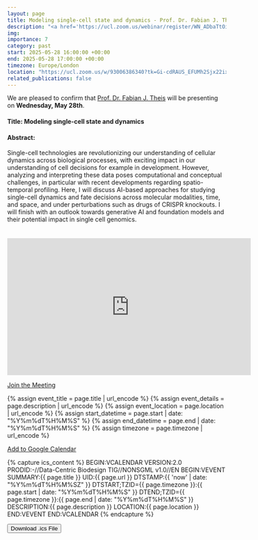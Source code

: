 ```yaml
---
layout: page
title: Modeling single-cell state and dynamics - Prof. Dr. Fabian J. Theiss
description: "<a href='https://ucl.zoom.us/webinar/register/WN_ADbaTtOiRuu1oeFMFQR7sQ' target='_blank'>Subscribe</a> to our seminar series for Zoom meeting passwords."
img: 
importance: 7
category: past
start: 2025-05-28 16:00:00 +00:00
end: 2025-05-28 17:00:00 +00:00
timezone: Europe/London
location: "https://ucl.zoom.us/w/93006386340?tk=Gi-cdRAUS_EFUMh2Sjx22ixq1IHMSKPyaxFAdzXkZ4k.DQcAAAAVp5zUpBpmYWtlREluWVEyTGpSb3VZOG52YWFPVFJzZwAAAAAAAAAAAAAAAAAAAAAAAAAAAAAAAAAAAAAA"  # Replace with your actual Google Meet link
related_publications: false
---
```


We are pleased to confirm that [Prof. Dr. Fabian J. Theis](https://www.professoren.tum.de/en/theis-fabian) will be presenting on **Wednesday, May 28th**. 
#### Title: **Modeling single-cell state and dynamics**
#### Abstract:
Single-cell technologies are revolutionizing our understanding of cellular dynamics across biological processes, with exciting impact in our understanding of cell decisions for example in development. However, analyzing and interpreting these data poses computational and conceptual challenges, in particular with recent developments regarding spatio-temporal profiling. Here, I will discuss AI-based approaches for studying single-cell dynamics and fate decisions across molecular modalities, time, and space, and under perturbations such as drugs of CRISPR knockouts. I will finish with an outlook towards generative AI and foundation models and their potential impact in single cell genomics.

<div style="margin-top: 35px;"></div>

<div style="text-align: center; margin-top: 20px;">
  <iframe width="560" height="315" src="https://www.youtube.com/embed/Vju_DgzYHGQ?si=o_enT91-n3juReoF" title="YouTube video player" frameborder="0" allow="accelerometer; autoplay; clipboard-write; encrypted-media; gyroscope; picture-in-picture; web-share" referrerpolicy="strict-origin-when-cross-origin" allowfullscreen></iframe>
</div>

<!-- Meeting Link Button -->
<a href="{{ page.location }}" target="_blank" class="btn btn-primary">Join the Meeting</a>

<!-- Calendar Buttons -->
{% assign event_title = page.title | url_encode %}
{% assign event_details = page.description | url_encode %}
{% assign event_location = page.location | url_encode %}
{% assign start_datetime = page.start | date: "%Y%m%dT%H%M%S" %}
{% assign end_datetime = page.end | date: "%Y%m%dT%H%M%S" %}
{% assign timezone = page.timezone | url_encode %}

<a href="https://calendar.google.com/calendar/render?action=TEMPLATE&text={{ event_title }}&dates={{ start_datetime }}/{{ end_datetime }}&details={{ event_details }}&location={{ event_location }}&ctz={{ timezone }}" target="_blank" class="btn btn-primary">Add to Google Calendar</a>

<!-- Capture .ics Content -->
{% capture ics_content %}
BEGIN:VCALENDAR
VERSION:2.0
PRODID:-//Data-Centric Biodesign TIG//NONSGML v1.0//EN
BEGIN:VEVENT
SUMMARY:{{ page.title }}
UID:{{ page.url }}
DTSTAMP:{{ 'now' | date: "%Y%m%dT%H%M%SZ" }}
DTSTART;TZID={{ page.timezone }}:{{ page.start | date: "%Y%m%dT%H%M%S" }}
DTEND;TZID={{ page.timezone }}:{{ page.end | date: "%Y%m%dT%H%M%S" }}
DESCRIPTION:{{ page.description }}
LOCATION:{{ page.location }}
END:VEVENT
END:VCALENDAR
{% endcapture %}

<!-- Download .ics File Button -->
<button class="btn btn-secondary" onclick="downloadICS()">Download .ics File</button>

<!-- JavaScript Function -->
<script>
  function downloadICS() {
    var icsContent = {{ ics_content | jsonify }};
    var blob = new Blob([icsContent], { type: 'text/calendar;charset=utf-8' });
    var link = document.createElement('a');
    link.href = URL.createObjectURL(blob);
    link.download = 'event.ics';
    document.body.appendChild(link);
    link.click();
    document.body.removeChild(link);
  }
</script>
